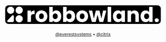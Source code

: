 <h1 align="center">
  <br>
<img src="https://github.com/robbowland/robbowland/blob/main/img/heading.png?raw=true" alt="robbowland" width="600"></a>
  <br>
</h1>

<p align="center">
  <a href="https://github.com/everestsystems">@everestsystems</a> •
  <a href="https://github.com/citrix">@citrix</a>
</p>
